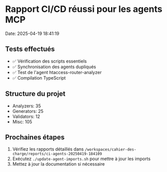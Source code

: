 # Rapport CI/CD réussi pour les agents MCP
Date: 2025-04-19 18:41:19

## Tests effectués
- ✅ Vérification des scripts essentiels
- ✅ Synchronisation des agents dupliqués
- ✅ Test de l'agent htaccess-router-analyzer
- ✅ Compilation TypeScript

## Structure du projet
- Analyzers: 35
- Generators: 25
- Validators: 12
- Misc: 105

## Prochaines étapes
1. Vérifiez les rapports détaillés dans `/workspaces/cahier-des-charge/reports/ci-agents-20250419-184109`
2. Exécutez `./update-agent-imports.sh` pour mettre à jour les imports
3. Mettez à jour la documentation si nécessaire
